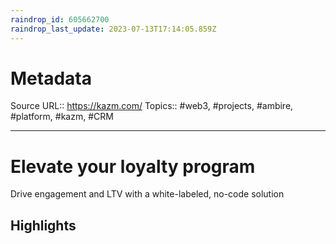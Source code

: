 ```yaml
---
raindrop_id: 605662700
raindrop_last_update: 2023-07-13T17:14:05.859Z
---
```


# Metadata
Source URL:: https://kazm.com/
Topics:: #web3, #projects, #ambire, #platform, #kazm, #CRM

---
# Elevate your loyalty program
Drive engagement and LTV with a white-labeled, no-code solution

## Highlights
